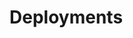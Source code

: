 <!-- .slide: data-background="../img/background/why.jpg" -->
# Deployments


<!-- .slide: data-background="img/hurdles.jpeg" -->
